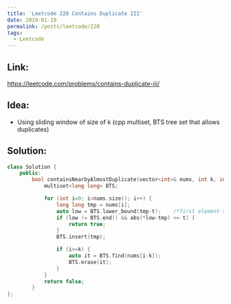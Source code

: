 ```yaml
---
title: 'Leetcode 220 Contains Duplicate III'
date: 2019-01-10
permalink: /posts/leetcode/220
tags:
  - Leetcode
---
```

## Link: ##
https://leetcode.com/problems/contains-duplicate-iii/

## Idea: ##
- Using sliding window of size of k (cpp multiset, BTS tree set that allows duplicates)


## Solution: ##
```cpp
class Solution {
    public:
        bool containsNearbyAlmostDuplicate(vector<int>& nums, int k, int t) {
            multiset<long long> BTS;

            for (int i=0; i<nums.size(); i++) {        
                long long tmp = nums[i];
                auto low = BTS.lower_bound(tmp-t);    /*first element >= tmp-t*/
                if (low != BTS.end() && abs(*low-tmp) <= t) {
                    return true;
                }
                BTS.insert(tmp);

                if (i>=k) {
                    auto it = BTS.find(nums[i-k]); 
                    BTS.erase(it);
                }
            }
            return false;
        }
};
```

